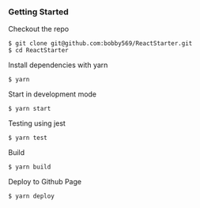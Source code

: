 ### Getting Started

Checkout the repo

```
$ git clone git@github.com:bobby569/ReactStarter.git
$ cd ReactStarter
```

Install dependencies with yarn

```
$ yarn
```

Start in development mode

```
$ yarn start
```

Testing using jest

```
$ yarn test
```

Build

```
$ yarn build
```

Deploy to Github Page

```
$ yarn deploy
```
